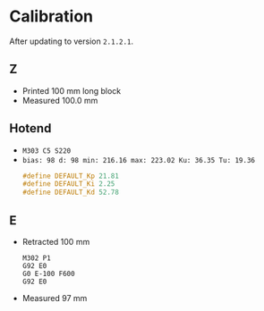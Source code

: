 # Calibration

After updating to version `2.1.2.1`.

## Z

- Printed 100 mm long block
- Measured 100.0 mm

## Hotend

- `M303 C5 S220`
- `bias: 98 d: 98 min: 216.16 max: 223.02 Ku: 36.35 Tu: 19.36`
  ```c
  #define DEFAULT_Kp 21.81
  #define DEFAULT_Ki 2.25
  #define DEFAULT_Kd 52.78
  ```

## E

- Retracted 100 mm
  ```
  M302 P1
  G92 E0
  G0 E-100 F600
  G92 E0
  ```
- Measured 97 mm

